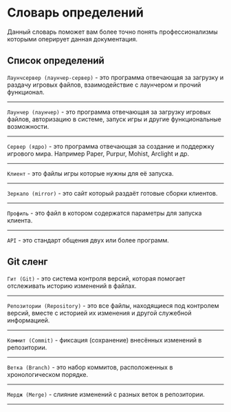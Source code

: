 # Словарь определений

Данный словарь поможет вам более точно понять профессионализмы которыми оперирует данная документация.

## Список определений

`Лаунчсервер (лаунчер-сервер)` - это программа отвечающая за загрузку и раздачу игровых файлов, взаимодействие с лаунчером и прочий функционал.

---

`Лаунчер (лаунчер)` - это программа отвечающая за загрузку игровых файлов, авторизацию в системе, запуск игры и другие функциональные возможности.

---

`Сервер (ядро)` - это программа отвечающая за создание и поддержку игрового мира. Например Paper, Purpur, Mohist, Arclight и др.

---

`Клиент` - это файлы игры которые нужны для её запуска.

---

`Зеркало (mirror)` - это сайт который раздаёт готовые сборки клиентов.

---

`Профиль` - это файл в котором содержатся параметры для запуска клиента.

---

`API` - это стандарт общения двух или более программ.

## Git сленг

`Гит (Git)` - это система контроля версий, которая помогает отслеживать историю изменений в файлах.

---

`Репозитории (Repository)` - это все файлы, находящиеся под контролем версий, вместе с историей их изменения и другой служебной информацией.

---

`Коммит (Commit)` - фиксация (сохранение) внесённых изменений в репозитории.

---

`Ветка (Branch)` - это набор коммитов, расположенных в хронологическом порядке.

---

`Мердж (Merge)` - слияние изменений с разных веток в репозитории.

---

